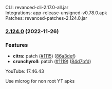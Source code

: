 CLI: revanced-cli-2.17.0-all.jar  
Integrations: app-release-unsigned-v0.78.0.apk  
Patches: revanced-patches-2.124.0.jar  
### [2.124.0](https://github.com/revanced/revanced-patches/compare/v2.123.0...v2.124.0) (2022-11-26)
### Features
* **citra:**  patch ([#1115](https://github.com/revanced/revanced-patches/issues/1115)) ([86a3def](https://github.com/revanced/revanced-patches/commit/86a3def0f63a0529e44302472afc03cb0c8d566b))
* **crunchyroll:**  patch ([#1119](https://github.com/revanced/revanced-patches/issues/1119)) ([84d7bfd](https://github.com/revanced/revanced-patches/commit/84d7bfdbf8a6bfc25f52653a1b243f1291eb0da9))

  
YouTube: 17.46.43  

Use microg for non root YT apks  

